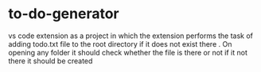 # to-do-generator
vs code extension as a project in which the extension performs the task of adding todo.txt file to the root directory if it does not exist there . On opening any folder it should check whether the file is there or not if it not there it should be created
